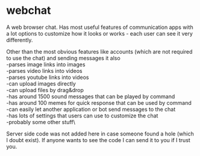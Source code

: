 # webchat
A web browser chat. Has most useful features of communication apps with a lot options to customize how it looks or works - each user can see it very differently.

Other than the most obvious features like accounts (which are not required to use the chat) and sending messages it also\
-parses image links into images\
-parses video links into videos\
-parses youtube links into videos\
-can upload images directly\
-can upload files by drag&drop\
-has around 1500 sound messages that can be played by command\
-has around 100 memes for quick response that can be used by command\
-can easily let another application or bot send messages to the chat\
-has lots of settings that users can use to customize the chat\
-probably some other stuff\

Server side code was not added here in case someone found a hole (which I doubt exist). If anyone wants to see the code I can send it to you if I trust you.
